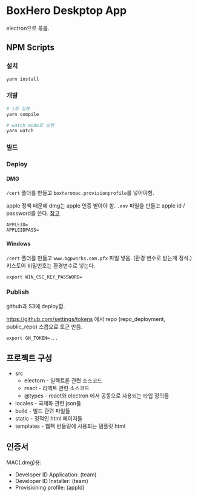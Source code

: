 # BoxHero Deskptop App

electron으로 묶음.

## NPM Scripts

### 설치

```sh
yarn install
```

### 개발

```sh
# 1회 실행
yarn compile

# watch mode로 실행
yarn watch
```

### 빌드

### Deploy

#### DMG

`/cert` 폴더를 만들고 `boxheromac.provisionprofile`를 넣어야함.

apple 정책 때문에 dmg는 apple 인증 받아야 함. `.env` 파일을 만들고 apple id / password를 쓴다. [참고](https://kilianvalkhof.com/2019/electron/notarizing-your-electron-application/)

```
APPLEID=
APPLEIDPASS=
```

#### Windows

`/cert` 폴더를 만들고 `www.bgpworks.com.pfx` 파일 넣음. (환경 변수로 받는게 정석.)
키스토어 비밀번호는 환경변수로 넣는다.

```
export WIN_CSC_KEY_PASSWORD=
```

### Publish

github과 S3에 deploy함.

https://github.com/settings/tokens 에서 repo (repo_deployment, public_repo) 스콥으로 토근 만듬.

```
export GH_TOKEN=...
```


## 프로젝트 구성

- src
  - electorn - 일렉트론 관련 소스코드
  - react - 리액트 관련 소스코드
  - @types - react와 electron 에서 공동으로 사용되는 타입 정의들
- locales - 국제화 관련 json들
- build - 빌드 관련 파일들
- static - 정적인 html 페이지들
- templates - 웹팩 번들링에 사용되는 템플릿 html

## 인증서

MAC(.dmg)용:

- Developer ID Application: (team)
- Developer ID Installer: (team)
- Provisioning profile: (appId)
